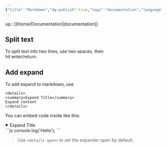 ```yaml
---
{"title":"Markdown","dg-publish":true,"tags":"documentation","language":"en","permalink":"/documentation/markdown/","dgPassFrontmatter":true}
---
```


up:: [[Home/Documentation\|documentation]]

## Split text

To split text into two lines, use two spaces, then  
hit enter/return.

## Add expand

To add expand to markdown, use
```
<details>
<summary>Expand Title</summary>
Expand content
</details>
```

You can embed code inside like this:

<details open>
<summary>Expand Title</summary>
```js
console.log('Hello');
```
</details>

>Use `<details open>` to set the expander open by default.